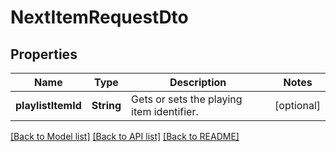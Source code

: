 # NextItemRequestDto

## Properties
Name | Type | Description | Notes
------------ | ------------- | ------------- | -------------
**playlistItemId** | **String** | Gets or sets the playing item identifier. | [optional] 

[[Back to Model list]](../README.md#documentation-for-models) [[Back to API list]](../README.md#documentation-for-api-endpoints) [[Back to README]](../README.md)


